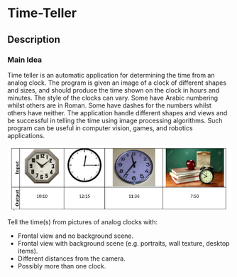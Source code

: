 # Time-Teller
## Description
### Main Idea
Time teller is an automatic application for determining the time from an analog clock. The program is given an image of a clock of different shapes and sizes, and should produce the time shown on the clock in hours and minutes. 
The style of the clocks can vary. Some have Arabic numbering whilst others are in Roman. Some have dashes for the numbers whilst others have neither. The application handle different shapes and views and be successful in telling the time using image processing algorithms. Such program can be useful in computer vision, games, and robotics applications.

![screenshot](Clocks.PNG)


Tell the time(s) from pictures of analog clocks with:
- Frontal view and no background scene.
-	Frontal view with background scene (e.g. portraits, wall texture, desktop items).
-	Different distances from the camera.
-	Possibly more than one clock.

